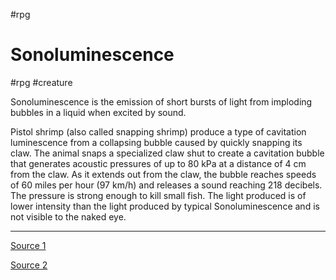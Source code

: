  #rpg
# Sonoluminescence

#rpg #creature 

Sonoluminescence is the emission of short bursts of light from imploding bubbles in a liquid when excited by sound.

Pistol shrimp (also called snapping shrimp) produce a type of cavitation luminescence from a collapsing bubble caused by quickly snapping its claw. The animal snaps a specialized claw shut to create a cavitation bubble that generates acoustic pressures of up to 80 kPa at a distance of 4 cm from the claw. As it extends out from the claw, the bubble reaches speeds of 60 miles per hour (97 km/h) and releases a sound reaching 218 decibels. The pressure is strong enough to kill small fish. The light produced is of lower intensity than the light produced by typical Sonoluminescence and is not visible to the naked eye. 

---

[Source 1](https://en.m.wikipedia.org/wiki/Sonoluminescence)

[Source 2](https://www.sciencenews.org/article/3d-printed-shrimp-claw-make-plasma)